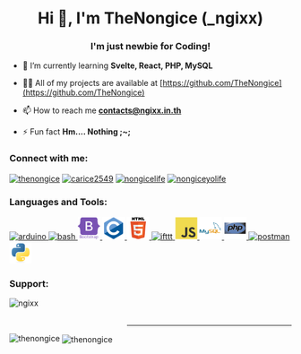 <h1 align="center">Hi 👋, I'm TheNongice (_ngixx)</h1>
<h3 align="center">I'm just newbie for Coding!</h3>

- 🌱 I’m currently learning **Svelte, React, PHP, MySQL**

- 👨‍💻 All of my projects are available at [https://github.com/TheNongice](https://github.com/TheNongice)

- 📫 How to reach me **contacts@ngixx.in.th**

- ⚡ Fun fact **Hm.... Nothing ;~;**

<h3 align="left">Connect with me:</h3>
<p align="left">
<a href="https://twitter.com/thenongice" target="blank"><img align="center" src="https://raw.githubusercontent.com/rahuldkjain/github-profile-readme-generator/master/src/images/icons/Social/twitter.svg" alt="thenongice" height="30" width="40" /></a>
<a href="https://fb.com/carice2549" target="blank"><img align="center" src="https://raw.githubusercontent.com/rahuldkjain/github-profile-readme-generator/master/src/images/icons/Social/facebook.svg" alt="carice2549" height="30" width="40" /></a>
<a href="https://instagram.com/nongicelife" target="blank"><img align="center" src="https://raw.githubusercontent.com/rahuldkjain/github-profile-readme-generator/master/src/images/icons/Social/instagram.svg" alt="nongicelife" height="30" width="40" /></a>
<a href="https://www.youtube.com/nongiceyolife" target="blank"><img align="center" src="https://raw.githubusercontent.com/rahuldkjain/github-profile-readme-generator/master/src/images/icons/Social/youtube.svg" alt="nongiceyolife" height="30" width="40" /></a>
</p>

<h3 align="left">Languages and Tools:</h3>
<p align="left"> <a href="https://www.arduino.cc/" target="_blank" rel="noreferrer"> <img src="https://cdn.worldvectorlogo.com/logos/arduino-1.svg" alt="arduino" width="40" height="40"/> </a> <a href="https://www.gnu.org/software/bash/" target="_blank" rel="noreferrer"> <img src="https://www.vectorlogo.zone/logos/gnu_bash/gnu_bash-icon.svg" alt="bash" width="40" height="40"/> </a> <a href="https://getbootstrap.com" target="_blank" rel="noreferrer"> <img src="https://raw.githubusercontent.com/devicons/devicon/master/icons/bootstrap/bootstrap-plain-wordmark.svg" alt="bootstrap" width="40" height="40"/> </a> <a href="https://www.cprogramming.com/" target="_blank" rel="noreferrer"> <img src="https://raw.githubusercontent.com/devicons/devicon/master/icons/c/c-original.svg" alt="c" width="40" height="40"/> </a> <a href="https://www.w3.org/html/" target="_blank" rel="noreferrer"> <img src="https://raw.githubusercontent.com/devicons/devicon/master/icons/html5/html5-original-wordmark.svg" alt="html5" width="40" height="40"/> </a> <a href="https://ifttt.com/" target="_blank" rel="noreferrer"> <img src="https://www.vectorlogo.zone/logos/ifttt/ifttt-ar21.svg" alt="ifttt" width="40" height="40"/> </a> <a href="https://developer.mozilla.org/en-US/docs/Web/JavaScript" target="_blank" rel="noreferrer"> <img src="https://raw.githubusercontent.com/devicons/devicon/master/icons/javascript/javascript-original.svg" alt="javascript" width="40" height="40"/> </a> <a href="https://www.mysql.com/" target="_blank" rel="noreferrer"> <img src="https://raw.githubusercontent.com/devicons/devicon/master/icons/mysql/mysql-original-wordmark.svg" alt="mysql" width="40" height="40"/> </a> <a href="https://www.php.net" target="_blank" rel="noreferrer"> <img src="https://raw.githubusercontent.com/devicons/devicon/master/icons/php/php-original.svg" alt="php" width="40" height="40"/> </a> <a href="https://postman.com" target="_blank" rel="noreferrer"> <img src="https://www.vectorlogo.zone/logos/getpostman/getpostman-icon.svg" alt="postman" width="40" height="40"/> </a> <a href="https://www.python.org" target="_blank" rel="noreferrer"> <img src="https://raw.githubusercontent.com/devicons/devicon/master/icons/python/python-original.svg" alt="python" width="40" height="40"/> </a> </p>

<h3 align="left">Support:</h3>
<p><a href="https://www.buymeacoffee.com/ngixx"> <img align="left" src="https://cdn.buymeacoffee.com/buttons/v2/default-yellow.png" height="50" width="210" alt="ngixx" /></a></p><br><br>
<hr>
<p><img align="left" src="https://github-readme-stats.vercel.app/api/top-langs?username=thenongice&show_icons=true&locale=en&layout=compact" alt="thenongice" /></p>

<p>&nbsp;<img align="center" src="https://github-readme-stats.vercel.app/api?username=thenongice&show_icons=true&locale=en" alt="thenongice" /></p>

